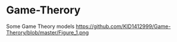 # Game-Therory
Some Game Theory models
https://github.com/KID1412999/Game-Therory/blob/master/Figure_1.png
